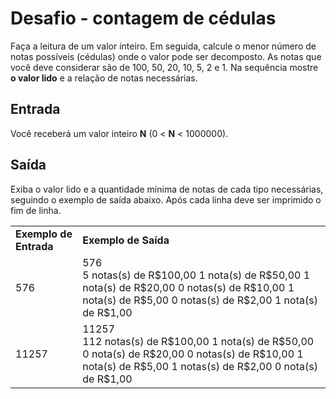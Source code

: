 # Desafio - contagem de cédulas

Faça a leitura de um valor inteiro. Em seguida, calcule o menor número de notas possíveis (cédulas) onde o valor pode ser decomposto. As notas que você deve considerar são de 100, 50, 20, 10, 5, 2 e 1. Na sequência mostre **o valor lido** e a relação de notas necessárias.

## Entrada

Você receberá um valor inteiro **N** (0 < **N** < 1000000).

## Saída

Exiba o valor lido e a quantidade mínima de notas de cada tipo necessárias, seguindo o exemplo de saída abaixo. Após cada linha deve ser imprimido o fim de linha. 

<table> 
    <tr>
        <td><b>Exemplo de Entrada</b></td>
        <td><b>Exemplo de Saída</b></td>
    </tr>
    <tr>
        <td>576</td>
        <td>
            576<br>
   			5 notas(s) de R$100,00
            1 nota(s) de R$50,00
            1 nota(s) de R$20,00
            0 notas(s) de R$10,00
            1 nota(s) de R$5,00
            0 notas(s) de R$2,00
            1 nota(s) de R$1,00
        </td>
    </tr>
     <tr>
        <td>11257</td>
        <td>
            11257<br>
   			112 notas(s) de R$100,00
            1 nota(s) de R$50,00
            0 nota(s) de R$20,00
            0 notas(s) de R$10,00
            1 nota(s) de R$5,00
            1 notas(s) de R$2,00
            0 nota(s) de R$1,00
        </td>
    </tr>
</table>